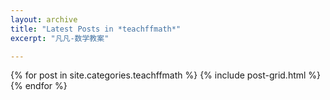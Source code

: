 ```yaml
---
layout: archive
title: "Latest Posts in *teachffmath*"
excerpt: "凡凡-数学教案"

---
```


<div class="tiles">
{% for post in site.categories.teachffmath %}
	{% include post-grid.html %}
{% endfor %}
</div><!-- /.tiles -->
